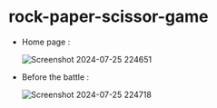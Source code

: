 ﻿# rock-paper-scissor-game

 * Home page :


      ![Screenshot 2024-07-25 224651](https://github.com/user-attachments/assets/1f087304-06e9-4377-9961-25edd05cffde)


 * Before the battle :


      ![Screenshot 2024-07-25 224718](https://github.com/user-attachments/assets/f51b66a2-2ede-49ad-8835-80c84ef508e6)
